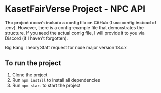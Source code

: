 # KasetFairVerse Project - NPC API

The project doesn't include a config file on GitHub (I use config instead of .env). However, there is a config-example file that demonstrates the structure. If you need the actual config file, I will provide it to you via Discord (if I haven't forgotten).

Big Bang Theory Staff request for node major version 18.x.x

## To run the project

1. Clone the project
2. Run `npm install` to install all dependencies
3. Run `npm start` to start the project